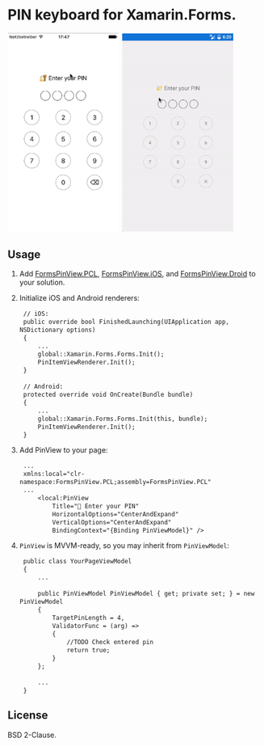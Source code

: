 # PIN keyboard for Xamarin.Forms.

<pre><code><img src="ios.mov.gif" height="auto" width="220px"> <img src="android.mov.gif" height="auto" width="220px"></code></pre>

## Usage

1. Add [FormsPinView.PCL](FormsPinView/FormsPinView.PCL), [FormsPinView.iOS](FormsPinView/FormsPinView.iOS), and [FormsPinView.Droid](FormsPinView/FormsPinView.Droid) to your solution.
1. Initialize iOS and Android renderers:

        // iOS:
        public override bool FinishedLaunching(UIApplication app, NSDictionary options)
        {
            ...
            global::Xamarin.Forms.Forms.Init();
            PinItemViewRenderer.Init();
        }
        
        // Android:
        protected override void OnCreate(Bundle bundle)
        {
            ...
            global::Xamarin.Forms.Forms.Init(this, bundle);
            PinItemViewRenderer.Init();
        }

1. Add PinView to your page:
        
        ...
        xmlns:local="clr-namespace:FormsPinView.PCL;assembly=FormsPinView.PCL"
        ...
            <local:PinView
                Title="🔐 Enter your PIN"
                HorizontalOptions="CenterAndExpand"
                VerticalOptions="CenterAndExpand"
                BindingContext="{Binding PinViewModel}" />
        
1. `PinView` is MVVM-ready, so you may inherit from `PinViewModel`:


        public class YourPageViewModel
        {
            ...
            
            public PinViewModel PinViewModel { get; private set; } = new PinViewModel
            {
                TargetPinLength = 4,
                ValidatorFunc = (arg) => 
                {
                    //TODO Check entered pin
                    return true;
                }
            };
            
            ...
        }
        
## License

BSD 2-Clause.
